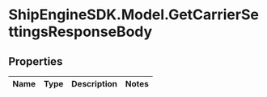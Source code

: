 # ShipEngineSDK.Model.GetCarrierSettingsResponseBody

## Properties

Name | Type | Description | Notes
------------ | ------------- | ------------- | -------------

